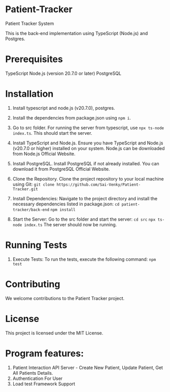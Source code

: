 # Patient-Tracker
Patient Tracker System

This is the back-end implementation using TypeScript (Node.js) and Postgres.

# Prerequisites
TypeScript
Node.js (version 20.7.0 or later)
PostgreSQL

# Installation
1. Install typescript and node.js (v20.7.0), postgres.
2. Install the dependencies from package.json using `npm i`.
3. Go to src folder. For running the server from typescript, use `npx ts-node index.ts`.
   This should start the server.

1. Install TypeScript and Node.js. Ensure you have TypeScript and Node.js (v20.7.0 or higher) installed on your system. Node.js can be downloaded from Node.js Official Website.

2. Install PostgreSQL. Install PostgreSQL if not already installed. You can download it from PostgreSQL Official Website.

3. Clone the Repository. Clone the project repository to your local machine using Git:
`git clone https://github.com/Sai-Venky/Patient-Tracker.git`

4. Install Dependencies: Navigate to the project directory and install the necessary dependencies listed in package.json:
`cd patient-tracker/back-end`
`npm install`

5. Start the Server: Go to the src folder and start the server:
`cd src`
`npx ts-node index.ts`
The server should now be running.
# Running Tests
1. Execute Tests:
To run the tests, execute the following command:
`npm test`

# Contributing
We welcome contributions to the Patient Tracker project.

# License
This project is licensed under the MIT License.

# Program features:
1. Patient Interaction API Server - Create New Patient, Update Patient, Get All Patients Details.
2. Authentication For User
3. Load test Framework Support
